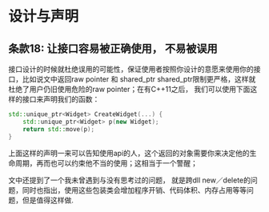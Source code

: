 # 设计与声明

条款18: 让接口容易被正确使用， 不易被误用
---

接口设计的时候就杜绝误用的可能性，保证使用者按照你设计的意愿来使用你的接口，比如说文中返回raw pointer 和 shared_ptr shared_ptr限制更严格，这样就杜绝了用户仍旧使用危险的raw pointer；在有C++11之后， 我们可以使用下面这样的接口来声明我们的函数：
```c++
std::unique_ptr<Widget> CreateWidget(...) {
    std::unique_ptr<Widget> p(new Widget);
    return std::move(p);
}
```
上面这样的声明一来可以告知使用api的人，这个返回的对象需要你来决定他的生命周期，再而也可以约束他不当的使用；这相当于一个警醒；

文中还提到了一个我未曾遇到与没有思考过的问题， 就是跨dll new／delete的问题，同时也指出，使用这些包装类会增加程序开销、代码体积、内存占用等等问题，但是值得这样做.
